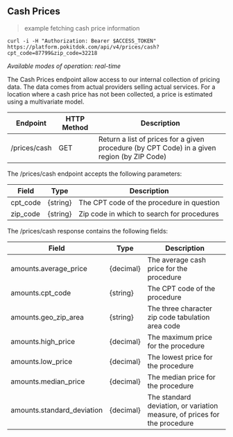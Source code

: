## Cash Prices
> example fetching cash price information

```shell
curl -i -H "Authorization: Bearer $ACCESS_TOKEN" https://platform.pokitdok.com/api/v4/prices/cash?cpt_code=87799&zip_code=32218
```
*Available modes of operation: real-time*

The Cash Prices endpoint allow access to our internal collection of pricing data. The data comes from actual providers 
selling actual services. For a location where a cash price has not been collected, a price is estimated using a 
multivariate model.

Endpoint | HTTP Method | Description
-------- | ----------- | -----------
/prices/cash | GET | Return a list of prices for a given procedure (by CPT Code) in a given region (by ZIP Code)
The /prices/cash endpoint accepts the following parameters:

Field | Type | Description
----- | ---- | -----------
cpt_code | {string} | The CPT code of the procedure in question
zip_code | {string} | Zip code in which to search for procedures

The /prices/cash response contains the following fields:

Field | Type | Description
----- | ---- | -----------
amounts.average_price | {decimal} | The average cash price for the procedure
amounts.cpt_code | {string} | The CPT code of the procedure
amounts.geo_zip_area | {string} | The three character zip code tabulation area code
amounts.high_price | {decimal} | The maximum price for the procedure
amounts.low_price | {decimal} | The lowest price for the procedure
amounts.median_price | {decimal} | The median price for the procedure
amounts.standard_deviation | {decimal} | The standard deviation, or variation measure, of prices for the procedure
